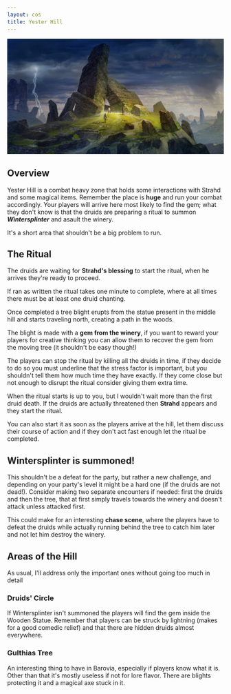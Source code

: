 ```yaml
---
layout: cos
title: Yester Hill
---
```


![Header](/images/header_hill.png)

## Overview

Yester Hill is a combat heavy zone that holds some interactions with Strahd and some magical items. Remember the place is **huge** and run your combat accordingly. Your players will arrive here most likely to find the gem; what they don't know is that the druids are preparing a ritual to summon ***Wintersplinter*** and asault the winery. 

It's a short area that shouldn't be a big problem to run.

## The Ritual

The druids are waiting for **Strahd's blessing** to start the ritual, when he arrives they're ready to proceed.

If ran as written the ritual takes one minute to complete, where at all times there must be at least one druid chanting. 

Once completed a tree blight erupts from the statue present in the middle hill and starts traveling north, creating a path in the woods.

The blight is made with a **gem from the winery**, if you want to reward your players for creative thinking you can allow them to recover the gem from the moving tree (it shouldn't be easy though!)

The players can stop the ritual by killing all the druids in time, if they decide to do so you must underline that the stress factor is important, but you shouldn't tell them how much time they have exactly.  If they come close but not enough to disrupt the ritual consider giving them extra time.

When the ritual starts is up to you, but I wouldn't wait more than the first druid death. If the druids are actually threatened then **Strahd** appears and they start the ritual.

You can also start it as soon as the players arrive at the hill, let them discuss their course of action and if they don't act fast enough let the ritual be completed.

## Wintersplinter is summoned!

This shouldn't be a defeat for the party, but rather a new challenge, and depending on your party's level it might be a hard one (if the druids are not dead!). Consider making two separate encounters if needed: first the druids and then the tree, that at first simply travels towards the winery and doesn't attack unless attacked first.

This could make for an interesting **chase scene**, where the players have to defeat the druids while actually running behind the tree to catch him later and not let him destroy the winery.

## Areas of the Hill
As usual, I'll address only the important ones without going too much in detail

### Druids' Circle
If Wintersplinter isn't summoned the players will find the gem inside the Wooden Statue. Remember that players can be struck by lightning (makes for a good comedic relief) and that there are hidden druids almost everywhere.

### Gulthias Tree
An interesting thing to have in Barovia, especially if players know what it is. Other than that it's mostly useless if not for lore flavor.  There are blights protecting it and a magical axe stuck in it. 

